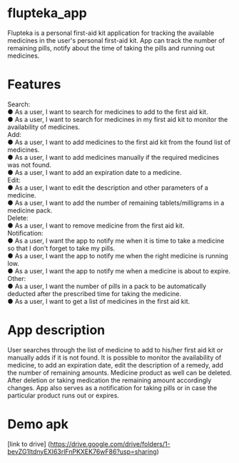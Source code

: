 # flupteka_app

Flupteka is a personal first-aid kit application for tracking the available medicines in
the user's personal first-aid kit. App can track the number of remaining pills, notify
about the time of taking the pills and running out medicines.

# Features   
Search:  
● As a user, I want to search for medicines to add to the first aid kit.  
● As a user, I want to search for medicines in my first aid kit to monitor the availability
of medicines.    
Add:  
● As a user, I want to add medicines to the first aid kit from the found list of medicines.  
● As a user, I want to add medicines manually if the required medicines was not found.  
● As a user, I want to add an expiration date to a medicine.    
Edit:  
● As a user, I want to edit the description and other parameters of a medicine.  
● As a user, I want to add the number of remaining tablets/milligrams in a medicine
pack.    
Delete:  
● As a user, I want to remove medicine from the first aid kit.   
Notification:  
● As a user, I want the app to notify me when it is time to take a medicine so that I don't forget to take my pills.  
● As a user, I want the app to notify me when the right medicine is running low.  
● As a user, I want the app to notify me when a medicine is about to expire.     
Other:   
● As a user, I want the number of pills in a pack to be automatically deducted after the  prescribed time for taking the medicine.  
● As a user, I want to get a list of medicines in the first aid kit.  

# App description
User searches through the list of medicine to add to his/her first aid kit or manually adds if it is not found. It is possible to monitor the availability of medicine, to add an expiration date, edit the description of a remedy, add the number of remaining amounts. Medicine product as well can be deleted. After deletion or taking medication the remaining amount accordingly changes. App also serves as a notification for taking pills or in case the particular product runs out or expires. 

# Demo apk
[link to drive] (https://drive.google.com/drive/folders/1-bevZG1ltdnyEXI63rlFnPKXEK76wF86?usp=sharing)
